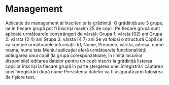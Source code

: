 # Management
Aplicație de management al înscrierilor la grădiniță. O grădiniță are 3 grupe, iar în fiecare grupă pot fi înscriși maxim 25 de copii. Pe fiecare grupă sunt aplicate următoarele constrângeri de vârstă: Grupa 1: vârsta [02) ani Grupa 2: vârsta [2 4) ani Grupa 3: vârsta [4 7) ani Se va folosi o structură Copil ce va conține următoarele informații: Id, Nume, Prenume, vârsta, adresa, nume mama, nume tata Meniul aplicației oferă următoarele functionalități: adăugarea unui copil (la grupa corespunzătoare, în limita locurilor disponibile) editarea datelor pentru un copil inscris la grădiniță listarea copiilor înscriși la fiecare grupă în parte ștergerea unei înregistrări căutarea unei înregistrări după nume Persistența datelor va fi asigurată prin folosirea de fișiere text.
